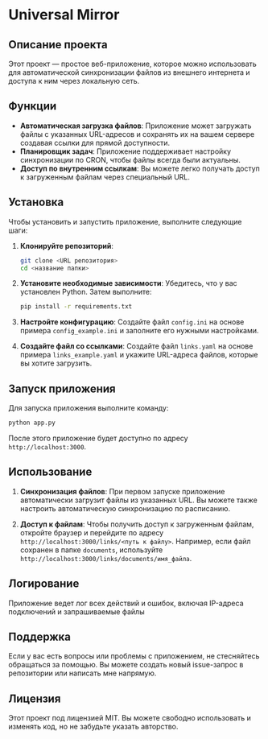 # Universal Mirror

## Описание проекта

Этот проект — простое веб-приложение, которое можно использовать для автоматической синхронизации файлов из внешнего интернета и доступа к ним через локальную сеть.

## Функции

- **Автоматическая загрузка файлов**: Приложение может загружать файлы с указанных URL-адресов и сохранять их на вашем сервере создавая ссылки для прямой доступности.
- **Планировщик задач**: Приложение поддерживает настройку синхронизации по CRON, чтобы файлы всегда были актуальны.
- **Доступ по внутренним ссылкам**: Вы можете легко получать доступ к загруженным файлам через специальный URL. 

## Установка

Чтобы установить и запустить приложение, выполните следующие шаги:

1. **Клонируйте репозиторий**:
   ```bash
   git clone <URL репозитория>
   cd <название папки>
   ```

2. **Установите необходимые зависимости**:
   Убедитесь, что у вас установлен Python. Затем выполните:
   ```bash
   pip install -r requirements.txt
   ```

3. **Настройте конфигурацию**:
   Создайте файл `config.ini` на основе примера `config_example.ini` и заполните его нужными настройками.

4. **Создайте файл со ссылками**:
   Создайте файл `links.yaml` на основе примера `links_example.yaml` и укажите URL-адреса файлов, которые вы хотите загрузить.

## Запуск приложения

Для запуска приложения выполните команду:

```bash
python app.py
```

После этого приложение будет доступно по адресу `http://localhost:3000`.

## Использование

1. **Синхронизация файлов**: При первом запуске приложение автоматически загрузит файлы из указанных URL. Вы можете также настроить автоматическую синхронизацию по расписанию.
  
2. **Доступ к файлам**: Чтобы получить доступ к загруженным файлам, откройте браузер и перейдите по адресу `http://localhost:3000/links/<путь к файлу>`. Например, если файл сохранен в папке `documents`, используйте `http://localhost:3000/links/documents/имя_файла`.

## Логирование

Приложение ведет лог всех действий и ошибок, включая IP-адреса подключений и запрашиваемые файлы

## Поддержка

Если у вас есть вопросы или проблемы с приложением, не стесняйтесь обращаться за помощью. Вы можете создать новый issue-запрос в репозитории или написать мне напрямую.

## Лицензия

Этот проект под лицензией MIT. Вы можете свободно использовать и изменять код, но не забудьте указать авторство.